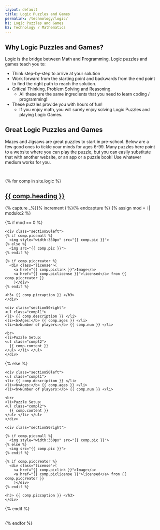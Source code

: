 ```yaml
---
layout: default
title: Logic Puzzles and Games
permalink: /technology/logic/
h1: Logic Puzzles and Games
h2: Technology / Mathematics
---
```


<section50short> 
<h2>Why Logic Puzzles and Games?</h2>
<div>
Logic is the bridge between Math and Programming. Logic puzzles and games teach you to:
<ul class="yes">
 <li>Think step-by-step to arrive at your solution</li>  
 <li>Work forward from the starting point and backwards from the end point to find the right path to reach the solution.</li>
 <li> Critical Thinking, Problem Solving and Reasoning. 
 <ul class="aboutl2"><li>All these are the same ingredients that you need to learn coding / programming! </li></ul>
 </li>
 <li>These puzzles provide you with hours of fun!
 <ul class="aboutl2"><li>If you enjoy math, you will surely enjoy solving Logic Puzzles and playing Logic Games.</li></ul>
 </li>
</ul>
<h2>Great Logic Puzzles and Games</h2>
<p> Mazes and Jigsaws are great puzzles to start in pre-school. Below are a few good ones to tickle your minds for ages 6-99. Many puzzles here point to a website where you can play the puzzle, but you can easily substitute that with another website, or an app or a puzzle book! Use whatever medium works for you. </p>
</div>
<br>
</section50short>

{% for comp in site.logic %}  
<section50> 
  <h2> <a href=" {{ comp.toplink }} ">{{ comp.heading }} </a> </h2>

  <!-- Use capture to prevent outputting i -->
  {% capture _%}{% increment i %}{% endcapture %}
  {% assign mod = i | modulo:2 %}

  <!-- For even loop runs, put pic to left. Switch for odd -->
  {% if mod == 0 %}

    <div class="section50left">
    {% if comp.picsmall %}
      <img style="width:350px" src="{{ comp.pic }}">
    {% else %}
      <img src="{{ comp.pic }}">
    {% endif %}

    {% if comp.piccreator %}
      <div class="license">(
        <a href="{{ comp.piclink }}">Image</a>
        <a href="{{ comp.piclicense }}">licensed</a> from {{ comp.piccreator }}
        )</div>
    {% endif %}

    <h3> {{ comp.piccaption }} </h3>
    </div>

    <div class="section50right">
    <ul class="compl1">
    <li> {{ comp.description }} </li>
    <li><b>Ages:</b> {{ comp.ages }} </li>
    <li><b>Number of players:</b> {{ comp.num }} </li>   

    <br>
    <li>Puzzle Setup:
    <ul class="compl2">
      {{ comp.content }} 
    </ul> </li> </ul>
    </div>

  {% else %}

    <div class="section50left">
    <ul class="compl1">
    <li> {{ comp.description }} </li>
    <li><b>Ages:</b> {{ comp.ages }} </li>
    <li><b>Number of players:</b> {{ comp.num }} </li>
 
    <br>
    <li>Puzzle Setup:
    <ul class="compl2">
      {{ comp.content }} 
    </ul> </li> </ul>
    </div>
 
    <div class="section50right">

    {% if comp.picsmall %}
      <img style="width:350px" src="{{ comp.pic }}">
    {% else %}
      <img src="{{ comp.pic }}">
    {% endif %}

    {% if comp.piccreator %}
      <div class="license">(
        <a href="{{ comp.piclink }}">Image</a>
        <a href="{{ comp.piclicense }}">licensed</a> from {{ comp.piccreator }}
        )</div>
    {% endif %}

    <h3> {{ comp.piccaption }} </h3>
    </div>

  {% endif %}

</section50>
<br>
{% endfor %}
